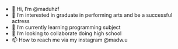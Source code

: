 - 👋 Hi, I’m @maduhzf
- 👀 I’m interested in graduate in performing arts and be a successful actress
- 🌱 I’m currently learning programming subject
- 💞️ I’m looking to collaborate doing high school
- 📫 How to reach me via my instagram @madw.u

<!---
maduhzf/maduhzf is a ✨ special ✨ repository because its `README.md` (this file) appears on your GitHub profile.
You can click the Preview link to take a look at your changes.
--->
